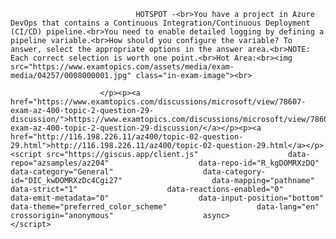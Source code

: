 <p class="card-text">
							
								HOTSPOT -<br>You have a project in Azure DevOps that contains a Continuous Integration/Continuous Deployment (CI/CD) pipeline.<br>You need to enable detailed logging by defining a pipeline variable.<br>How should you configure the variable? To answer, select the appropriate options in the answer area.<br>NOTE: Each correct selection is worth one point.<br>Hot Area:<br><img src="https://www.examtopics.com/assets/media/exam-media/04257/0008000001.jpg" class="in-exam-image"><br>
							
						</p><p><a href="https://www.examtopics.com/discussions/microsoft/view/78607-exam-az-400-topic-2-question-29-discussion/">https://www.examtopics.com/discussions/microsoft/view/78607-exam-az-400-topic-2-question-29-discussion/</a></p><p><a href="http://116.198.226.11/az400/topic-02-question-29.html">http://116.198.226.11/az400/topic-02-question-29.html</a></p><script src="https://giscus.app/client.js"                    data-repo="azsamples/az204"                    data-repo-id="R_kgDOMRXzDQ"                    data-category="General"                    data-category-id="DIC_kwDOMRXzDc4Cgi27"                    data-mapping="pathname"                    data-strict="1"                    data-reactions-enabled="0"                    data-emit-metadata="0"                    data-input-position="bottom"                    data-theme="preferred_color_scheme"                    data-lang="en"                    crossorigin="anonymous"                    async>                    </script>